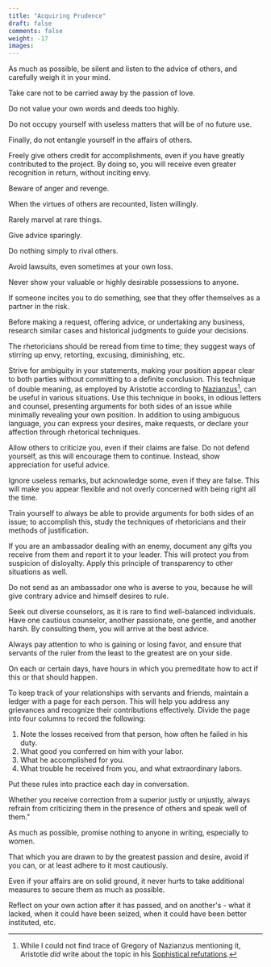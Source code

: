 ```yaml
---
title: "Acquiring Prudence"
draft: false
comments: false
weight: -17
images:
---
```


As much as possible, be silent and listen to the advice of others, and carefully weigh it in your mind.

Take care not to be carried away by the passion of love.

Do not value your own words and deeds too highly.

Do not occupy yourself with useless matters that will be of no future use.

Finally, do not entangle yourself in the affairs of others.

Freely give others credit for accomplishments, even if you have greatly contributed to the project. By doing so, you will receive even greater recognition in return, without inciting envy.

Beware of anger and revenge.

When the virtues of others are recounted, listen willingly.

Rarely marvel at rare things.

Give advice sparingly.

Do nothing simply to rival others.

Avoid lawsuits, even sometimes at your own loss.

Never show your valuable or highly desirable possessions to anyone.

If someone incites you to do something, see that they offer themselves as a partner in the risk.

Before making a request, offering advice, or undertaking any business, research similar cases and historical judgments to guide your decisions.

The rhetoricians should be reread from time to time; they suggest ways of stirring up envy, retorting, excusing, diminishing, etc.

Strive for ambiguity in your statements, making your position appear clear to both parties without committing to a definite conclusion. This technique of double meaning, as employed by Aristotle according to [Nazianzus](https://en.wikipedia.org/wiki/Gregory_of_Nazianzus)[^aristotle], can be useful in various situations.
Use this technique in books, in odious letters and counsel, presenting arguments for both sides of an issue while minimally revealing your own position.
In addition to using ambiguous language, you can express your desires, make requests, or declare your affection through rhetorical techniques.

[^aristotle]: While I could not find trace of Gregory of Nazianzus mentioning it, Aristotle *did* write about the topic in his [Sophistical refutations](https://en.wikipedia.org/wiki/Syntactic_ambiguity#:~:text=Aristotle%20writes%20about%20an%20influence%20of%20ambiguities%20on%20arguments%20and%20also%20about%20this%20influence%20depending%20on%20either%20combination%20or%20division%20of%20words%3A).

Allow others to criticize you, even if their claims are false. Do not defend yourself, as this will encourage them to continue. Instead, show appreciation for useful advice.

Ignore useless remarks, but acknowledge some, even if they are false. This will make you appear flexible and not overly concerned with being right all the time.

Train yourself to always be able to provide arguments for both sides of an issue; to accomplish this, study the techniques of rhetoricians and their methods of justification.

If you are an ambassador dealing with an enemy, document any gifts you receive from them and report it to your leader. This will protect you from suspicion of disloyalty. Apply this principle of transparency to other situations as well.

Do not send as an ambassador one who is averse to you, because he will give contrary advice and himself desires to rule.

Seek out diverse counselors, as it is rare to find well-balanced individuals. Have one cautious counselor, another passionate, one gentle, and another harsh. By consulting them, you will arrive at the best advice.

Always pay attention to who is gaining or losing favor, and ensure that servants of the ruler from the least to the greatest are on your side.

On each or certain days, have hours in which you premeditate how to act if this or that should happen.

To keep track of your relationships with servants and friends, maintain a ledger with a page for each person. This will help you address any grievances and recognize their contributions effectively.
Divide the page into four columns to record the following:

1. Note the losses received from that person, how often he failed in his duty.
2. What good you conferred on him with your labor.
3. What he accomplished for you.
4. What trouble he received from you, and what extraordinary labors.

Put these rules into practice each day in conversation.

Whether you receive correction from a superior justly or unjustly, always refrain from criticizing them in the presence of others and speak well of them."

As much as possible, promise nothing to anyone in writing, especially to women.

That which you are drawn to by the greatest passion and desire, avoid if you can, or at least adhere to it most cautiously.

Even if your affairs are on solid ground, it never hurts to take additional measures to secure them as much as possible.

Reflect on your own action after it has passed, and on another's - what it lacked, when it could have been seized, when it could have been better instituted, etc.